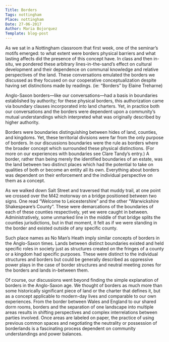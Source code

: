 ```yaml
---
Title: Borders
Tags: nottingham
Place: nottingham
Date: 27-06-2017
Author: Maria Bojorquez
Template: blog-post
---
```

As we sat in a Nottingham classroom that first week, one of the seminar’s motifs emerged: to what extent were borders physical barriers and what lasting affects did the presence of this concept have. In class and then in-situ, we pondered these arbitrary lines-in-the-sand’s effect on cultural development and their dependence on communal knowledge and relative perspectives of the land. These conversations emulated the borders we discussed as they focused on our cooperative conceptualization despite having set distinctions made by readings. (ie: “Borders” by Elaine Treharne)

Anglo-Saxon borders—like our conversations—had a basis in boundaries established by authority; for these physical borders, this authorization came via boundary clauses incorporated into land charters. Yet, in practice both our conversations and the borders were dependent upon a community’s mutual understandings which interpreted what was originally described by higher authority.

Borders were boundaries distinguishing between hides of land, counties, and kingdoms. Yet, these territorial divisions were far from the only purpose of borders. In our discussions boundaries were the rule as borders where the broader concept which surrounded these physical distinctions. (For more on our experiences with boundaries see Clare Tandy’s entry.) A border, rather than being merely the identified boundaries of an estate, was the land between two distinct places which had the potential to take on qualities of both or become an entity all its own. Everything about borders was dependent on their enforcement and the individual perspective on them as a concept.

As we walked down Salt Street and traversed that muddy trail, at one point we crossed over the M42 motorway on a bridge positioned between two signs. One read “Welcome to Leicestershire” and the other “Warwickshire Shakespeare’s County”. These were demarcations of the boundaries of each of these counties respectively, yet we were caught in between. Administratively, some unmarked line in the middle of that bridge splits the counties jurisdictions, but in that moment, it felt as if we were standing in the border and existed outside of any specific county.

Such place names as No Man’s Heath imply similar concepts of borders in the Anglo-Saxon times. Lands between distinct boundaries existed and held specific roles in society just as structures created on the fringes of a county or a kingdom had specific purposes. These were distinct to the individual structures and borders but could be generally described as oppressive power plays in the case of border structures and neutral meeting zones for the borders and lands in-between them.

Of course, our discussions went beyond finding the simple explanation of borders in the Anglo-Saxon age. We thought of borders as much more than some historically significant piece of land or the charter that defines it, but as a concept applicable to modern-day lives and comparable to our own experiences. From the border between Wales and England to our shared dorm rooms, borders and the separation of one landscape into multiple areas results in shifting perspectives and complex interrelations between parties involved. Once areas are labeled on paper, the practice of using previous common spaces and negotiating the neutrality or possession of borderlands is a fascinating process dependent on community understandings and power balances.

